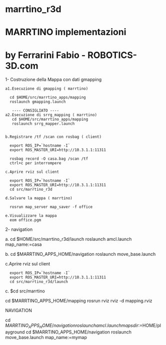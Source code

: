 # marrtino_r3d
# MARRTINO implementazioni
# by Ferrarini Fabio - ROBOTICS-3D.com



1-  Costruzione della Mappa con dati gmapping 
    
    a1.Esecuzione di gmapping ( marrtino)
    
      cd $HOME/src/marrtino_apps/mapping
      roslaunch gmapping.launch

       ---- CONSIGLIATO ---- 
    a2.Esecuzione di srrg_mapping ( marrtino)
       cd $HOME/src/marrtino_apps/mapping
       roslaunch srrg_mapper.launch

    
    b.Registrare /tf /scan con rosbag ( client)

      export ROS_IP=`hostname -I`
      export ROS_MASTER_URI=http://10.3.1.1:11311 
    
      rosbag record -O casa.bag /scan /tf
      ctrl+c per interrompere

    c.Aprire rviz sul client
      
      export ROS_IP=`hostname -I`
      export ROS_MASTER_URI=http://10.3.1.1:11311 
      cd src/marrtino_r3d 

    d.Salvare la mappa ( marrtino)
    
      rosrun map_server map_saver -f office
    
    e.Visualizzare la mappa
      eom office.pgm


2- navigation

   a. cd $HOME/src/marrtino_r3d/launch
      roslaunch amcl.launch map_name:=casa


   b. cd $MARRTINO_APPS_HOME/navigation
      roslaunch move_base.launch


  c.Aprire rviz sul client
      
      export ROS_IP=`hostname -I`
      export ROS_MASTER_URI=http://10.3.1.1:11311 
      cd src/marrtino_r3d/launch

   c. $cd src/marrtino

cd $MARRTINO_APPS_HOME/mapping
rosrun rviz rviz -d mapping.rviz

NAVIGATION

cd $MARRTINO_APPS_HOME/navigation
roslaunch amcl.launch mapsdir:=$HOME/playground
cd $MARRTINO_APPS_HOME/navigation
roslaunch move_base.launch map_name:=mymap

   
